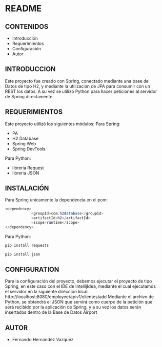 # README

## CONTENIDOS
   
* Introducción
* Requerimientos
* Configuración
* Autor


## INTRODUCCION

Este proyecto fue creado con Spring, conectado mediante una base de Datos de tipo H2, y mediante la utilización de JPA para consumir con un REST los datos. A su vez se utilizó Python para hacer peticiones al servidor de Spring directamente.


## REQUERIMIENTOS

Este proyecto utilizó los siguientes módulos:
Para Spring:
* PA
* H2 Database
* Spring Web
* Spring DevTools

Para Python:
* libreria Request
* libreria JSON


## INSTALACIÓN
 
Para Spring unicamente la dependencia en el pom:
```java
<dependency>
			<groupId>com.h2database</groupId>
			<artifactId>h2</artifactId>
			<scope>runtime</scope>
</dependency>
```
Para Python:
```python
pip install requests
```
```python
pip install json
```
## CONFIGURATION
 
Para la configuración del proyecto, debemos ejecutar el proyecto de tipo Spring, en este caso con el IDE de IntellijIdea, mediante el cual ejecutamos el servidor en la siguiente dirección local:
http://localhost:8080/employee/apiv1/clientes/add
Mediante el archivo de Python, se obtendrá el JSON que servirá como cuerpo de la petición que será recibido por la aplicación de Spring, y a su vez los datos serán insertados dentro de la Base de Datos Airport


## AUTOR

* Fernando Hernandez Vazquez
